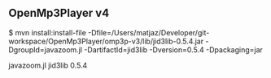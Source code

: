 ## OpenMp3Player v4




$ mvn install:install-file -Dfile=/Users/matjaz/Developer/git-workspace/OpenMp3Player/omp3p-v3/lib/jid3lib-0.5.4.jar -DgroupId=javazoom.jl -DartifactId=jid3lib -Dversion=0.5.4 -Dpackaging=jar



<dependency>
	<groupId>javazoom.jl</groupId>
	<artifactId>jid3lib</artifactId>
	<version>0.5.4</version>
</dependency>


